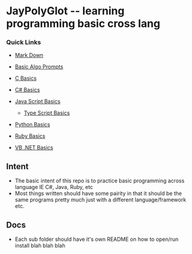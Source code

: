 # JayPolyGlot -- learning programming basic cross lang #

### Quick Links ###
* [Mark Down](./MarkDown/README.md)

* [Basic Algo Prompts](./BasicAlgorithmPromts.md)

* [C Basics](./C/README.md)

* [C# Basics](./CSharp/README.md)

* [Java Script Basics](./JavaScript/README.md)
    - [Type Script Basics](./TypeScript/README.md)

* [Python Basics](./Python/README.md)

* [Ruby Basics](./Ruby/README.md)

* [VB .NET Basics](./VisualBasic/README.md)

## Intent ##
* The basic intent of this repo is to practice
    basic programming across language IE C#, Java, Ruby, etc
* Most things written should have some pairity in that
    it should be the same programs pretty much
    just with a different language/framework etc.

## Docs ##
* Each sub folder should have it's own README on how to open/run install blah blah blah